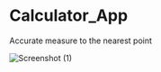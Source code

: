 # Calculator_App
Accurate measure to the nearest point

![Screenshot (1)](https://user-images.githubusercontent.com/95869177/225799520-83010973-61ae-43ba-af34-22cf5d3e6af0.png)
